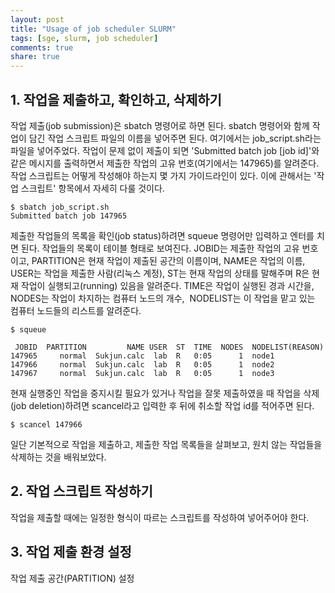 ```yaml
---
layout: post
title: "Usage of job scheduler SLURM"
tags: [sge, slurm, job scheduler]
comments: true
share: true
---
```


## 1. 작업을 제출하고, 확인하고, 삭제하기

작업 제출(job submission)은 sbatch 명령어로 하면 된다. sbatch 명령어와 함께 작업이 담긴 작업 스크립트 파일의 이름을 넣어주면 된다. 여기에서는 job_script.sh라는 파일을 넣어주었다. 작업이 문제 없이 제출이 되면 'Submitted batch job [job id]'와 같은 메시지를 출력하면서 제출한 작업의 고유 번호(여기에서는 147965)를 알려준다. 작업 스크립트는 어떻게 작성해야 하는지 몇 가지 가이드라인이 있다. 이에 관해서는 '작업 스크립트' 항목에서 자세히 다룰 것이다.

```
$ sbatch job_script.sh
Submitted batch job 147965
```

제출한 작업들의 목록을 확인(job status)하려면 squeue 명령어만 입력하고 엔터를 치면 된다. 작업들의 목록이 테이블 형태로 보여진다. JOBID는 제출한 작업의 고유 번호이고, PARTITION은 현재 작업이 제출된 공간의 이름이며, NAME은 작업의 이름, USER는 작업을 제출한 사람(리눅스 계정), ST는 현재 작업의 상태를 말해주며 R은 현재 작업이 실행되고(running) 있음을 알려준다. TIME은 작업이 실행된 경과 시간을, NODES는 작업이 차지하는 컴퓨터 노드의 개수,  NODELIST는 이 작업을 맡고 있는 컴퓨터 노드들의 리스트를 알려준다.

```
$ squeue

 JOBID  PARTITION         NAME USER  ST  TIME  NODES  NODELIST(REASON)
147965     normal  Sukjun.calc  lab  R   0:05      1  node1
147966     normal  Sukjun.calc  lab  R   0:05      1  node2
147967     normal  Sukjun.calc  lab  R   0:05      1  node3
```

현재 실행중인 작업을 중지시킬 필요가 있거나 작업을 잘못 제출하였을 때 작업을 삭제(job deletion)하려면 scancel라고 입력한 후 뒤에 취소할 작업 id를 적어주면 된다.

```
$ scancel 147966
```

일단 기본적으로 작업을 제출하고, 제출한 작업 목록들을 살펴보고, 원치 않는 작업들을 삭제하는 것을 배워보았다.


## 2. 작업 스크립트 작성하기

작업을 제출할 때에는 일정한 형식이 따르는 스크립트를 작성하여 넣어주어야 한다.



## 3. 작업 제출 환경 설정

작업 제출 공간(PARTITION) 설정
